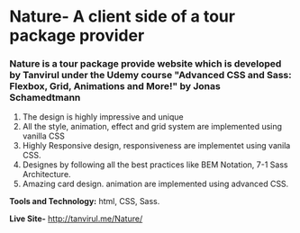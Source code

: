# Nature- A client side of a tour package provider
### Nature is a tour package provide website which is developed by Tanvirul under the Udemy course "Advanced CSS and Sass: Flexbox, Grid, Animations and More!" by Jonas Schamedtmann
1. The design is highly impressive and unique
2. All the style, animation, effect and grid system are implemented using vanilla CSS
3. Highly Responsive design, responsiveness are implementet using vanila CSS.
4. Designes by following all the best practices like BEM Notation, 7-1 Sass Architecture.
5. Amazing card design. animation are implemented using advanced CSS.

**Tools and Technology:** html, CSS, Sass.

**Live Site-** http://tanvirul.me/Nature/
